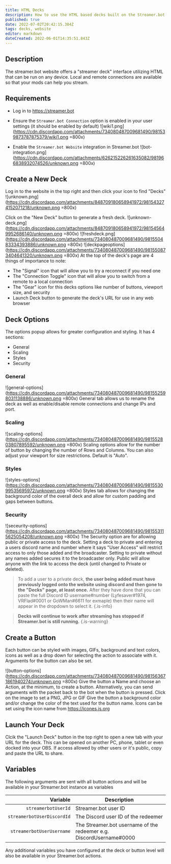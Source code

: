 ```yaml
---
title: HTML Decks
description: How to use the HTML based decks built on the Streamer.bot website
published: true
date: 2022-07-02T20:42:15.304Z
tags: decks, website
editor: markdown
dateCreated: 2022-06-01T14:35:51.843Z
---
```


## Description
The streamer.bot website offers a "streamer deck" interface utilizing HTML that can be run on any device. Local and remote connections are available so that your mods can help you stream.

## Requirements
- Log in to https://streamer.bot
- Ensure the `Streamer.bot Connection` option is enabled in your user settings (it should be enabled by default)
  ![wiki1.png](https://cdn.discordapp.com/attachments/734080487009681490/981539873787875379/wiki1.png =800x)

- Enable the `Streamer.bot Website` integration in Streamer.bot
![bot-integration.png](https://cdn.discordapp.com/attachments/626215226261635082/981966838932074526/unknown.png =800x)

## Create a New Deck
Log in to the website in the top right and then click your icon to find "Decks"
![unknown.png](https://cdn.discordapp.com/attachments/848709180658941972/981543274152071218/unknown.png =800x)

Click on the "New Deck" button to generate a fresh deck.
![unknown-deck.png](https://cdn.discordapp.com/attachments/848709180658941972/981545649952686140/unknown.png =800x)
![freshdeck.png](https://cdn.discordapp.com/attachments/734080487009681490/981550483334393886/unknown.png =800x)
![deckpageoptions](https://cdn.discordapp.com/attachments/734080487009681490/981550873404641320/unknown.png =800x)
At the top of the deck's page are 4 things of importance to note:
- The "Signal" icon that will allow you to try a reconnect if you need one
- The "Connection Toggle" icon that will allow you to switch from a remote to a local connection
- The "Gear" icon for this decks options like number of buttons, viewport size, and security 
- Launch Deck button to generate the deck's URL for use in any web browser

## Deck Options
The options popup allows for greater configuration and styling. It has 4 sections:
- General
- Scaling
- Styles
- Security

### General
![general-options](https://cdn.discordapp.com/attachments/734080487009681490/981552598031138886/unknown.png =800x)
General tab allows us to rename the deck as well as enable/disable remote connections and change IPs and port.

### Scaling
![scaling-options](https://cdn.discordapp.com/attachments/734080487009681490/981552803807895592/unknown.png =800x)
Scaling options allow for the number of button by changing the number of Rows and Columns. You can also adjust your viewport for size restrictions. Default is "Auto".

### Styles
![styles-options](https://cdn.discordapp.com/attachments/734080487009681490/981553099535695972/unknown.png =800x)
Styles tab allows for changing the background color of the overall deck and allow for custom padding and gaps between buttons.

### Security
![seceurity-options](https://cdn.discordapp.com/attachments/734080487009681490/981553115625054208/unknown.png =800x)
The Security option are for allowing public or private access to the deck. Setting a deck to private and entering a users discord name and number where it says "User Access" will restrict access to only those added and the broadcaster. Setting to private without any names added secures it to the broadcaster only. Public will allow anyone with the link to access the deck (until changed to Private or deleted).

> To add a user to a private deck, **the user being added must have previously logged onto the website using discord and then gone to the "Decks" page, at least once.** After they have done that you can paste the full Discord ID username#number (Lyfesaver#1974, VRFlad#0001 or GoWMan#6611 for exmaple) then their name will appear in the dropdown to select it.
{.is-info}


> **Decks will continue to work after streaming has stopped if Streamer.bot is still running.**
{.is-warning}

## Create a Button
Each button can be styled with images, GIFs, background and text colors, icons as well as a drop down for selecting the action to associate with it. Arguments for the button can also be set.

![button-options](https://cdn.discordapp.com/attachments/734080487009681490/981563671861940274/unknown.png =800x)
Give the button a Name and choose an Action, at the minimum, to create a button. 
Alternatively, you can send arguments with the packet back to the bot when the button is pressed.
Click on the image to set a PNG, JPG or GIF
Give the button a background color and/or change the color of the text used for the button name.
Icons can be set using the icon name from https://icones.js.org

## Launch Your Deck
Clcik the "Launch Deck" button in the top right to open a new tab with your URL for the deck. This can be opened on another PC, phone, tablet or even docked into your OBS. If access allowed by other users or it's public, copy and paste the URL to share.

## Variables
The following arguments are sent with all button actions and will be available in your Streamer.bot instance as variables

| Variable | Description |
|      ---:|-------------|
| `streamerbotUserId` | Streamer.bot user ID |
| `streamerbotUserDiscordId` | The Discord user ID of the redeemer |
| `streamerbotUserUsername` | The Streamer.bot username of the redeemer e.g. DiscordUsername#0000 |

Any additional variables you have configured at the deck or button level will also be available in your Streamer.bot actions.